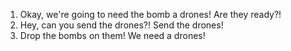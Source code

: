 1. Okay, we're going to need the bomb a drones! Are they ready?!
2. Hey, can you send the drones?! Send the drones!
3. Drop the bombs on them! We need a drones!